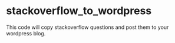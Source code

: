 # stackoverflow_to_wordpress
This code will copy stackoverflow questions and post them to your wordpress blog.

